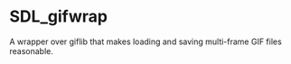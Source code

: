# SDL_gifwrap
A wrapper over giflib that makes loading and saving multi-frame GIF files reasonable.
